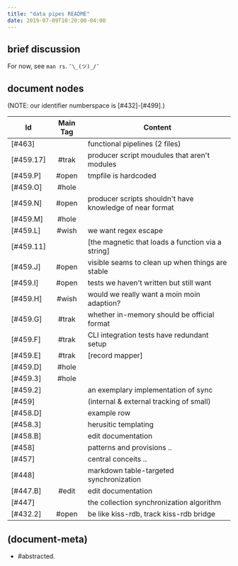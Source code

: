 ```yaml
---
title: "data pipes README"
date: 2019-07-09T10:20:00-04:00
---
```


## brief discussion

For now, see `man rs`. `¯\_(ツ)_/¯`




## document nodes

(NOTE: our identifier numberspace is [#432]-[#499].)

|Id                         | Main Tag | Content |
|---------------------------|:-----:|---|
|                  [#463]   |       | functional pipelines (2 files)
|                 [#459.17] | #trak | producer script moudules that aren't modules
|                  [#459.P] | #open | tmpfile is hardcoded
|                  [#459.O] | #hole |
|                  [#459.N] | #open | producer scripts shouldn't have knowledge of near format
|                  [#459.M] | #hole |
|                  [#459.L] | #wish | we want regex escape
|                  [#459.11]|       | [the magnetic that loads a function via a string]
|                  [#459.J] | #open | visible seams to clean up when things are stable
|                  [#459.I] | #open | tests we haven't written but still want
|                  [#459.H] | #wish | would we really want a moin moin adaption?
|                  [#459.G] | #trak | whether in-memory should be official format
|                  [#459.F] | #trak | CLI integration tests have redundant setup
|                  [#459.E] | #trak | [record mapper]
|                  [#459.D] | #hole |
|                  [#459.3] | #hole |
|                  [#459.2] |       | an exemplary implementation of sync
|                  [#459]   |       | (internal & external tracking of small)
|                  [#458.D] |       | example row
|                  [#458.3] |       | herusitic templating
|                  [#458.B] |       | edit documentation
|                  [#458]   |       | patterns and provisions ..
|                  [#457]   |       | central conceits ..
|                  [#448]   |       | markdown table-targeted synchronization
|                  [#447.B] | #edit | edit documentation
|                  [#447]   |       | the collection synchronization algorithm
|                  [#432.2] | #open | be like kiss-rdb, track kiss-rdb bridge




## (document-meta)

  - #abstracted.
